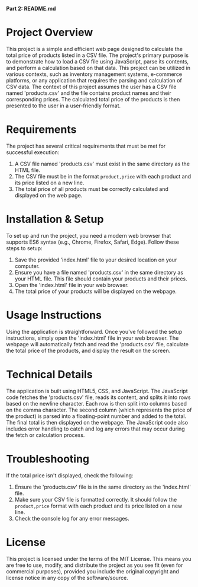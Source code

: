 **Part 2: README.md**

# Project Overview
This project is a simple and efficient web page designed to calculate the total price of products listed in a CSV file. The project's primary purpose is to demonstrate how to load a CSV file using JavaScript, parse its contents, and perform a calculation based on that data. This project can be utilized in various contexts, such as inventory management systems, e-commerce platforms, or any application that requires the parsing and calculation of CSV data. The context of this project assumes the user has a CSV file named 'products.csv' and the file contains product names and their corresponding prices. The calculated total price of the products is then presented to the user in a user-friendly format.

# Requirements
The project has several critical requirements that must be met for successful execution:
1. A CSV file named 'products.csv' must exist in the same directory as the HTML file.
2. The CSV file must be in the format `product,price` with each product and its price listed on a new line.
3. The total price of all products must be correctly calculated and displayed on the web page.

# Installation & Setup
To set up and run the project, you need a modern web browser that supports ES6 syntax (e.g., Chrome, Firefox, Safari, Edge). Follow these steps to setup:
1. Save the provided 'index.html' file to your desired location on your computer.
2. Ensure you have a file named 'products.csv' in the same directory as your HTML file. This file should contain your products and their prices.
3. Open the 'index.html' file in your web browser.
4. The total price of your products will be displayed on the webpage.

# Usage Instructions
Using the application is straightforward. Once you've followed the setup instructions, simply open the 'index.html' file in your web browser. The webpage will automatically fetch and read the 'products.csv' file, calculate the total price of the products, and display the result on the screen.

# Technical Details
The application is built using HTML5, CSS, and JavaScript. The JavaScript code fetches the 'products.csv' file, reads its content, and splits it into rows based on the newline character. Each row is then split into columns based on the comma character. The second column (which represents the price of the product) is parsed into a floating-point number and added to the total. The final total is then displayed on the webpage. The JavaScript code also includes error handling to catch and log any errors that may occur during the fetch or calculation process.

# Troubleshooting
If the total price isn't displayed, check the following:
1. Ensure the 'products.csv' file is in the same directory as the 'index.html' file.
2. Make sure your CSV file is formatted correctly. It should follow the `product,price` format with each product and its price listed on a new line.
3. Check the console log for any error messages.

# License
This project is licensed under the terms of the MIT License. This means you are free to use, modify, and distribute the project as you see fit (even for commercial purposes), provided you include the original copyright and license notice in any copy of the software/source.